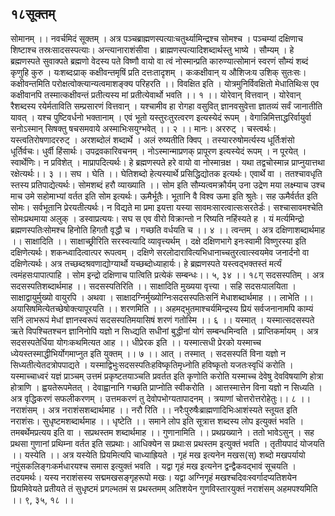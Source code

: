 ## १८सूक्तम्
सोमानम् ।। नवर्चमिदं सूक्तम् । अत्र पञ्चब्राह्मणस्पत्याःचतुर्थ्यामिन्द्रश्च सोमश्च । पञ्चम्यां दक्षिणाच शिष्टाश्च तस्रःसादसस्पत्याः। अन्त्यानाराशंसीवा । ब्राह्मणस्पत्यादिशब्दार्थस्तु भाष्ये । सौम्यम् । हे ब्रह्मणस्पते सुवाक्पते ब्रह्मणो वेदस्य पते विष्णौ वायो वा त्वं नोस्मान्प्रति कारुण्यात्सोमानं स्वरणं सौम्यं शब्दं कृणुहि कुरु । यःशब्दःप्राक् कक्षीवन्तमृषिं प्रति दत्तःतादृशम् । कःकक्षीवान् य औशिजःय उशिक् सुतःसः। कक्षीवन्तमिति परोक्षत्वोक्त्यान्यत्वमाशङ्क्य परिहरति ।। विवक्षित इति । योत्रमुनिर्विवक्षितो मेधातिथिःस एव कक्षीवानपि तस्मात्कक्षीवन्तं प्रतीत्यस्य मां प्रतीत्येवार्थो भवति ।। १ ।।
योरेवान् वित्तवान् । योरेवान् रैशब्दस्य रयेर्मताविति सम्प्रसारणं वित्तवान् । यश्चामीव हा रोगहा वसुवित् ज्ञानवसुवेत्ता ज्ञातव्यं सर्वं जानातीति यावत् । यश्च पुष्टिवर्धनो भक्तानाम् । एवं भूतो यस्तुरःतुरत्वरण इत्यस्येदं रूपम् । वेगान्निमित्ताद्धरिर्वायुर्वा सनोऽस्मान् सिषक्तु षचसमवाये अस्माभिःसयुग्भवेत् ।। २ ।।
मानः। अररुट् । चस्त्वर्थः। यस्त्वतिरोषणादररुट् । अरशब्दोलं शब्दार्थे । अलं रुष्यतीति क्विप् । तस्याररुषोमर्त्यस्य धूर्तिःशंसो धूर्तिर्वचः। धुर्वी हिंसार्थः। उपद्रवकारिवचनम् । नोऽस्मान्माप्रणक् प्रापूरण इत्यस्येदं रूपम् । न पूरयेत् । स्वार्थेणिः। न प्रविशेत् । माप्रापदित्यर्थः। हे ब्रह्मणस्पते हरे वायो वा नोस्मान्रक्ष । यथा तद्वचोस्मान्न प्राप्नुयात्तथा रक्षेत्यर्थः।। ३ ।।
सघ । घेति ।। घेतिशब्दो हेत्यस्यार्थे प्रसिद्धिद्योतक इत्यर्थः। एवार्थे वा । ततश्चावधृति स्तस्य प्रतिपाद्येत्यर्थः। सोमशब्दं हरौ व्याख्याति ।। सोम इति सौम्यत्वमक्रौर्यम् उना उद्रेण मया लक्ष्म्याच उश्च माच उमे सहोमाभ्यां वर्तत इति सोम इत्यर्थः। ऊमैर्भूतैः। भूतानि वै विश्व ऊमा इति श्रुतेः। सह ऊमैर्वर्तत इति सोमः। सर्वभूतानि प्रेरयतीत्यर्थः। न विद्यते मा प्रमा इयत्ता यस्या सावमःसारत्वात्सःसरतेर्डः। सश्चासावमश्चेति सोमःप्रथमाया अलुक् । डस्वाप्रत्ययः। सघ स एव वीरो विक्रान्तो न रिष्यति नहिंस्यते ह । यं मर्त्यमिन्द्रो ब्रह्मणस्पतिःसोमश्च हिनोति हिगतौ वृद्धौ च । गच्छति वर्धयति च ।। ४ ।।
त्वन्तम् । अत्र दक्षिणाशब्दार्थमाह ।। साक्षादिति ।। साक्षाच्छ्रीरिति सरस्वत्यादि व्यावृत्त्यर्थम् । दक्षे दक्षिणभागे इनःस्वामी विष्णुरस्या इति दक्षिणेत्यर्थः। शकन्ध्वादित्वात्पर रूपत्वम् । दक्षिणे सरलोदारावित्यभिधानाच्चतुरत्वात्स्वयमेव जनार्दनो वा दक्षिणेत्यर्थः। अत्र तच्छब्दश्रवणाद्योग्यार्थो यच्छब्दोध्याहार्यः। हे ब्रह्मणस्पते यस्त्वद्भक्तस्तं मर्त्यं त्वमंहसःपापात्पाहि । सोम इन्द्रो दक्षिणाच पात्विति प्रत्येकं सम्बन्धः।। ५, ३४ ।।
१८ग्
सदसस्पतिम् । अत्र सदसस्पतिशब्दार्थमाह ।। सदसस्पतिरिति ।। साक्षादिति मुख्यया वृत्त्या । सहि सदसःपालयिता । साक्षाद्वायुर्मुख्यो वायुरपि । अथवा । साक्षादग्निर्मुख्योग्निःसदसस्पतिःसनिं मेधाशब्दार्थमाह ।। लाभेति ।। अयासिषमित्येतच्छेषोक्त्यापूरयति ।। शरणमिति ।। अहमद्भुतमाश्चर्यमिन्द्रस्य प्रियं सर्वजनानामपि काम्यं सनिं लाभरूपं मेधां ज्ञानस्वरूपं सदसस्पतिमयासिषं शरणं गतोस्मि ।। ६ ।।
यस्मात् । यस्मात्सदसस्पते ऋते विपश्चितश्चन ज्ञानिनोपि यज्ञो न सिध्द्यति सधीनां बुद्धीनां योगं सम्बन्धमिन्वति । प्राप्तिकर्मायम् । अत्र सदसस्पतेर्धिया योगःकथमित्यत आह ।। धीप्रेरक इति ।। यस्मात्सधी प्रेरको यस्माच्च ध्येयस्तस्माद्धीभिर्योगमाप्नुत इति युक्तम् ।। ७ ।।
आत् । तस्मात् । सदसस्पतिं विना यज्ञो न सिध्यतीत्येतदत्रोपपाद्यते । यस्माद्विभुःसदसस्पतिःहविष्कृतिमृध्नोति हविष्कृतो यजतःस्वृधिं करोति । यस्माच्चाध्वरं यज्ञं प्राञ्चम् उत्तमं प्रकृष्टतयाञ्चति प्रवर्तत इति कृणोति करोति यस्माच्च देवेषु देवविषयाणि होत्रा होत्राणि । ह्वयतेरूपमेतत् । देवाह्वानानि गच्छति प्राप्नोति स्वीकरोति । आत्तस्मात्तेन विना यज्ञो न सिध्यति । अत्र वृद्धिकरणं सफलीकरणम् । उत्तमकरणं तु देवोपभोग्यतापादनम् । त्रयाणां चोत्तरोत्तरोहेतुः।। ८ ।।
नराशंसम् । अत्र नराशंसशब्दार्थमाह ।। नरौ रिति ।। नरैःपुरुषैःब्राह्मणादिभिःआशंस्यते स्तूयत इति नराशंसः। सुधृष्टमशब्दार्थमाह ।। धृष्टेति ।। समाने लोप इति सूत्रात्त शब्दस्य लोप इत्युक्तं भवति । तमबर्थेमप्रत्यय इति वा । सप्रथस्तम शब्दार्थमाह ।। गुणानामिति ।। प्रथप्रख्याने । ततो भावेऽसुन् । सह प्रथसा गुणानां प्रथिम्ना वर्तत इति सप्रथाः। आधिक्येन स प्रथाःस प्रथस्तम इत्युक्तं भवति । तृतीयपादं योजयति ।। यस्येति ।। अत्र यस्येति प्रियमित्यपि चाध्याह्रियते । गृहं मख इत्यनेन मखस(स्) शब्दो मखपर्यायो नपुंसकलिङ्गःकर्मधारयश्च समास इत्युक्तं भवति । यद्वा गृहं मख इत्यनेन द्वन्द्वैकवद्भावं सूचयति । तदयमर्थः। यस्य नराशंसस्य सद्ममखसङ्गृहरूपो मखः। यद्वा अग्निगृहं मखश्चदिवःस्वर्गादप्यतिशयेन प्रियमिवेयते प्रतीयते तं सुधृष्टमं प्रगल्भतमं स प्रथस्तमम् अतिशयेन गुणविस्तारयुक्तं नराशंसम् अहमपश्यमिति ।। ९, ३५, १८ ।।
